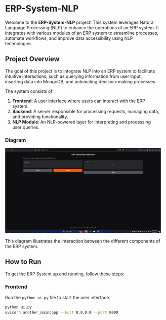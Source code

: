 # ERP-System-NLP

Welcome to the **ERP-System-NLP** project! This system leverages Natural Language Processing (NLP) to enhance the operations of an ERP system. It integrates with various modules of an ERP system to streamline processes, automate workflows, and improve data accessibility using NLP technologies.

## Project Overview

The goal of this project is to integrate NLP into an ERP system to facilitate intuitive interactions, such as querying information from user input, inserting data into MongoDB, and automating decision-making processes.

The system consists of:
1. **Frontend**: A user interface where users can interact with the ERP system.
2. **Backend**: A server responsible for processing requests, managing data, and providing functionality.
3. **NLP Module**: An NLP-powered layer for interpreting and processing user queries.

### Diagram

![System Diagram](./interface.png)

This diagram illustrates the interaction between the different components of the ERP system.

## How to Run

To get the ERP System up and running, follow these steps:

### Frontend
Run the `python ui.py` file to start the user interface.

```bash
python ui.py
uvicorn another_main:app --host 0.0.0.0 --port 8000

